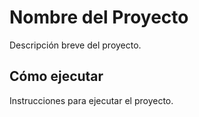 # Nombre del Proyecto

Descripción breve del proyecto.

## Cómo ejecutar

Instrucciones para ejecutar el proyecto.
